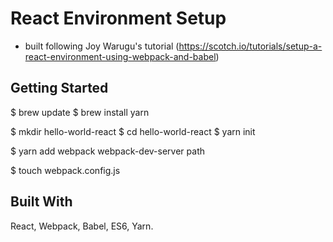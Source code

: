 # React Environment Setup
- built following Joy Warugu's tutorial (https://scotch.io/tutorials/setup-a-react-environment-using-webpack-and-babel)

## Getting Started
$ brew update
$ brew install yarn

$ mkdir hello-world-react
$ cd hello-world-react
$ yarn init

$ yarn add webpack webpack-dev-server path

$ touch webpack.config.js


## Built With
React, Webpack, Babel, ES6, Yarn.
